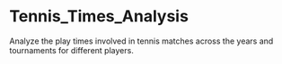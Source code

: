 # Tennis_Times_Analysis
Analyze the play times involved in tennis matches across the years and tournaments for different players.
